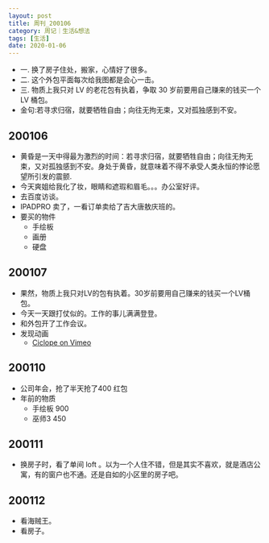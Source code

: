 ```yaml
---
layout: post
title: 周刊_200106
category: 周记｜生活&想法
tags: [生活]
date: 2020-01-06
---
```


- 一. 换了房子住处，搬家，心情好了很多。
- 二. 这个外包平面每次给我图都是会心一击。
- 三. 物质上我只对 LV 的老花包有执着，争取 30 岁前要用自己赚来的钱买一个 LV 桶包。
- 金句:若寻求归宿，就要牺牲自由；向往无拘无束，又对孤独感到不安。


## 200106
  - 黄昏是一天中得最为激烈的时间：若寻求归宿，就要牺牲自由；向往无拘无束，又对孤独感到不安。身处于黄昏，就意味着不得不承受人类永恒的悖论愿望所引发的震颤.
  - 今天爽姐给我化了妆，眼睛和遮瑕和眉毛。。。办公室好评。
  - 去百度访谈。
  - IPADPRO 卖了，一看订单卖给了吉大唐敖庆班的。
  - 要买的物件
    - 手绘板
    - 画册
    - 硬盘
    
## 200107
  - 果然，物质上我只对LV的包有执着。30岁前要用自己赚来的钱买一个LV桶包。
  - 今天一天跟打仗似的。工作的事儿满满登登。
  - 和外包开了工作会议。
  - 发现动画
    - [Ciclope on Vimeo](https://vimeo.com/190700988)
    
## 200110
  - 公司年会，抢了半天抢了400 红包
  - 年前的物质
    - 手绘板 900
    - 巫师3 450
  
## 200111
  - 换房子时，看了单间 loft 。以为一个人住不错，但是其实不喜欢，就是酒店公寓，有的窗户也不通。还是自如的小区里的房子吧。
  
## 200112
  - 看海贼王。
  - 看房子。
 
